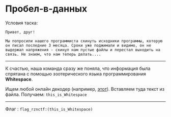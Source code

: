 # Пробел-в-данных

Условия таска:

```
Привет, друг!

Мы попросили нашего программиста скинуть исходники программы, которую он писал последние 3 месяца. Сроки уже поджимали и видимо, он не выдержал напряжения - скинул нам пустые файлы и перестал выходить на связь. Не знаем, что нам теперь делать....
```
---

К счастью, наша команда сразу же поняла, что информация была спрятана с помощью эзотерического языка программирования **Whitespace**.

Ищем любой онлайн декодер (например, [этот](https://vii5ard.github.io/whitespace/)). Вставляем туда текст из файла. Получаем: `this_is_Whitespace`

---

Флаг : `flag_rznctf:(this_is_Whitespace)`
